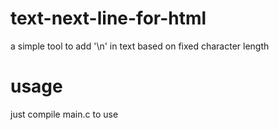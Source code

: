 # text-next-line-for-html
a simple tool to add '\n' in text based on fixed character length

# usage
  just compile main.c to use
